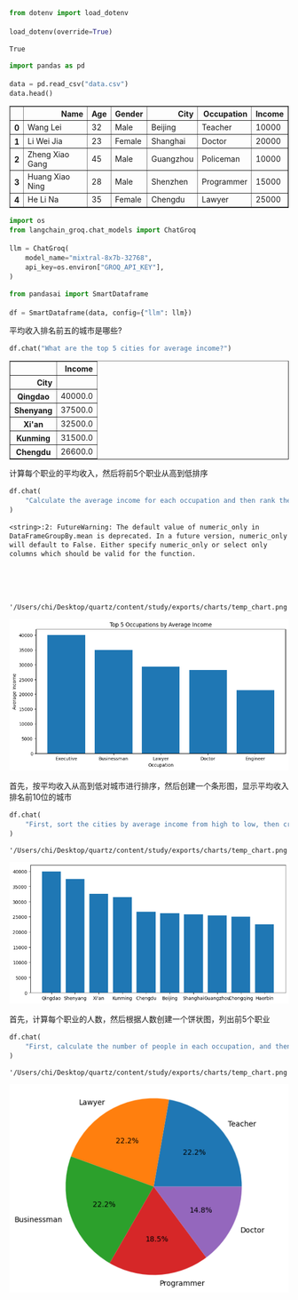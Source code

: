 ```python
from dotenv import load_dotenv

load_dotenv(override=True)
```




    True




```python
import pandas as pd

data = pd.read_csv("data.csv")
data.head()
```




<div>
<style scoped>
    .dataframe tbody tr th:only-of-type {
        vertical-align: middle;
    }

    .dataframe tbody tr th {
        vertical-align: top;
    }

    .dataframe thead th {
        text-align: right;
    }
</style>
<table border="1" class="dataframe">
  <thead>
    <tr style="text-align: right;">
      <th></th>
      <th>Name</th>
      <th>Age</th>
      <th>Gender</th>
      <th>City</th>
      <th>Occupation</th>
      <th>Income</th>
    </tr>
  </thead>
  <tbody>
    <tr>
      <th>0</th>
      <td>Wang Lei</td>
      <td>32</td>
      <td>Male</td>
      <td>Beijing</td>
      <td>Teacher</td>
      <td>10000</td>
    </tr>
    <tr>
      <th>1</th>
      <td>Li Wei Jia</td>
      <td>23</td>
      <td>Female</td>
      <td>Shanghai</td>
      <td>Doctor</td>
      <td>20000</td>
    </tr>
    <tr>
      <th>2</th>
      <td>Zheng Xiao Gang</td>
      <td>45</td>
      <td>Male</td>
      <td>Guangzhou</td>
      <td>Policeman</td>
      <td>10000</td>
    </tr>
    <tr>
      <th>3</th>
      <td>Huang Xiao Ning</td>
      <td>28</td>
      <td>Male</td>
      <td>Shenzhen</td>
      <td>Programmer</td>
      <td>15000</td>
    </tr>
    <tr>
      <th>4</th>
      <td>He Li Na</td>
      <td>35</td>
      <td>Female</td>
      <td>Chengdu</td>
      <td>Lawyer</td>
      <td>25000</td>
    </tr>
  </tbody>
</table>
</div>




```python
import os
from langchain_groq.chat_models import ChatGroq

llm = ChatGroq(
    model_name="mixtral-8x7b-32768",
    api_key=os.environ["GROQ_API_KEY"],
)
```


```python
from pandasai import SmartDataframe

df = SmartDataframe(data, config={"llm": llm})
```

平均收入排名前五的城市是哪些?


```python
df.chat("What are the top 5 cities for average income?")
```




<div>
<style scoped>
    .dataframe tbody tr th:only-of-type {
        vertical-align: middle;
    }

    .dataframe tbody tr th {
        vertical-align: top;
    }

    .dataframe thead th {
        text-align: right;
    }
</style>
<table border="1" class="dataframe">
  <thead>
    <tr style="text-align: right;">
      <th></th>
      <th>Income</th>
    </tr>
    <tr>
      <th>City</th>
      <th></th>
    </tr>
  </thead>
  <tbody>
    <tr>
      <th>Qingdao</th>
      <td>40000.0</td>
    </tr>
    <tr>
      <th>Shenyang</th>
      <td>37500.0</td>
    </tr>
    <tr>
      <th>Xi'an</th>
      <td>32500.0</td>
    </tr>
    <tr>
      <th>Kunming</th>
      <td>31500.0</td>
    </tr>
    <tr>
      <th>Chengdu</th>
      <td>26600.0</td>
    </tr>
  </tbody>
</table>
</div>



计算每个职业的平均收入，然后将前5个职业从高到低排序


```python
df.chat(
    "Calculate the average income for each occupation and then rank the top 5 occupations from highest to lowest"
)
```

    <string>:2: FutureWarning: The default value of numeric_only in DataFrameGroupBy.mean is deprecated. In a future version, numeric_only will default to False. Either specify numeric_only or select only columns which should be valid for the function.





    '/Users/chi/Desktop/quartz/content/study/exports/charts/temp_chart.png'




    
![png](pandasai_cvs_files/pandasai_cvs_7_2.png)
    


首先，按平均收入从高到低对城市进行排序，然后创建一个条形图，显示平均收入排名前10位的城市


```python
df.chat(
    "First, sort the cities by average income from high to low, then create a bar chart displaying the top 10 cities by average income"
)
```




    '/Users/chi/Desktop/quartz/content/study/exports/charts/temp_chart.png'




    
![png](pandasai_cvs_files/pandasai_cvs_9_1.png)
    


首先，计算每个职业的人数，然后根据人数创建一个饼状图，列出前5个职业


```python
df.chat(
    "First, calculate the number of people in each occupation, and then create a pie chart for the top 5 occupations by count"
)
```




    '/Users/chi/Desktop/quartz/content/study/exports/charts/temp_chart.png'




    
![png](pandasai_cvs_files/pandasai_cvs_11_1.png)
    

